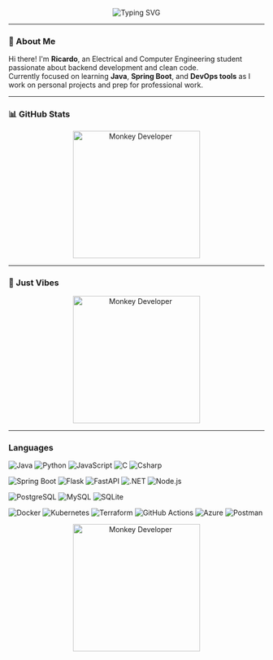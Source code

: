 <p align="center">
  <img src="https://readme-typing-svg.demolab.com?font=Fira+Code&size=28&duration=2500&pause=1000&center=true&vCenter=true&width=435&lines=Hi%2C+I'm+Ricardo+Silva;Aspiring+Backend+Engineer;Lover+of+Java%2C+Python+and+Coffee" alt="Typing SVG" />
</p>

---

### 👋 About Me

Hi there! I'm **Ricardo**, an Electrical and Computer Engineering student passionate about backend development and clean code.  
Currently focused on learning **Java**, **Spring Boot**, and **DevOps tools** as I work on personal projects and prep for professional work.

---

### 📊 GitHub Stats

<p align="center">
  <img src="https://media4.giphy.com/media/v1.Y2lkPTc5MGI3NjExYjlna2c2ZG40dWowZWhzNnZ5NXVxOThjN3Zsa3MzeG00NWh4bWZzcSZlcD12MV9pbnRlcm5hbF9naWZfYnlfaWQmY3Q9Zw/ThVBdkPArGvauta28t/giphy.gif" alt="Monkey Developer" width="250" />
</p>


---

### 🐒 Just Vibes

<p align="center">
  <img src="https://media.tenor.com/BBLYF9vToEwAAAAC/monkey-developer.gif" alt="Monkey Developer" width="250" />
</p>





---
<h3>Languages</h3>
<p>
  <img alt="Java" src="https://img.shields.io/badge/-Java-0B1D51?style=for-the-badge&logo=openjdk&logoColor=white" />
  <img alt="Python" src="https://img.shields.io/badge/-Python-0B1D51?style=for-the-badge&logo=python&logoColor=white" />
  <img alt="JavaScript" src="https://img.shields.io/badge/-JavaScript-0B1D51?style=for-the-badge&logo=javascript&logoColor=white" /> 
  <img alt="C" src="https://img.shields.io/badge/-C-0B1D51?style=for-the-badge&logo=c&logoColor=white" />
  <img alt="Csharp" src="https://img.shields.io/badge/-Csharp-0B1D51?style=for-the-badge&logo=dotnet&logoColor=white" />
</p>
<p>
  <img alt="Spring Boot" src="https://img.shields.io/badge/-Spring_Boot-725CAD?style=for-the-badge&logo=springboot&logoColor=white" />
  <img alt="Flask" src="https://img.shields.io/badge/-Flask-725CAD?style=for-the-badge&logo=flask&logoColor=white" />
  <img alt="FastAPI" src="https://img.shields.io/badge/-FastAPI-725CAD?style=for-the-badge&logo=fastapi&logoColor=white" />
  <img alt=".NET" src="https://img.shields.io/badge/-.NET-725CAD?style=for-the-badge&logo=dotnet&logoColor=white" />
  <img alt="Node.js" src="https://img.shields.io/badge/-Node.js-725CAD?style=for-the-badge&logo=node.js&logoColor=white" />
</p>
<p>
  <img alt="PostgreSQL" src="https://img.shields.io/badge/-PostgreSQL-8CCDEB?style=for-the-badge&logo=postgresql&logoColor=black" />
  <img alt="MySQL" src="https://img.shields.io/badge/-MySQL-8CCDEB?style=for-the-badge&logo=mysql&logoColor=black" />
  <img alt="SQLite" src="https://img.shields.io/badge/-SQLite-8CCDEB?style=for-the-badge&logo=sqlite&logoColor=black" />
</p>
<p>
  <img alt="Docker" src="https://img.shields.io/badge/-Docker-FFE3A9?style=for-the-badge&logo=docker&logoColor=black" />
  <img alt="Kubernetes" src="https://img.shields.io/badge/-Kubernetes-FFE3A9?style=for-the-badge&logo=kubernetes&logoColor=black" />
  <img alt="Terraform" src="https://img.shields.io/badge/-Terraform-FFE3A9?style=for-the-badge&logo=terraform&logoColor=black" />
  <img alt="GitHub Actions" src="https://img.shields.io/badge/-GitHub_Actions-FFE3A9?style=for-the-badge&logo=githubactions&logoColor=black" />
  <img alt="Azure" src="https://img.shields.io/badge/-Azure-FFE3A9?style=for-the-badge&logo=academia&logoColor=black" />
  <img alt="Postman" src="https://img.shields.io/badge/-Postman-FFE3A9?style=for-the-badge&logo=postman&logoColor=black" />
</p>

<p align="center">
  <img src="https://media4.giphy.com/media/v1.Y2lkPTc5MGI3NjExYjlna2c2ZG40dWowZWhzNnZ5NXVxOThjN3Zsa3MzeG00NWh4bWZzcSZlcD12MV9pbnRlcm5hbF9naWZfYnlfaWQmY3Q9Zw/ThVBdkPArGvauta28t/giphy.gif" alt="Monkey Developer" width="250" />
</p>


